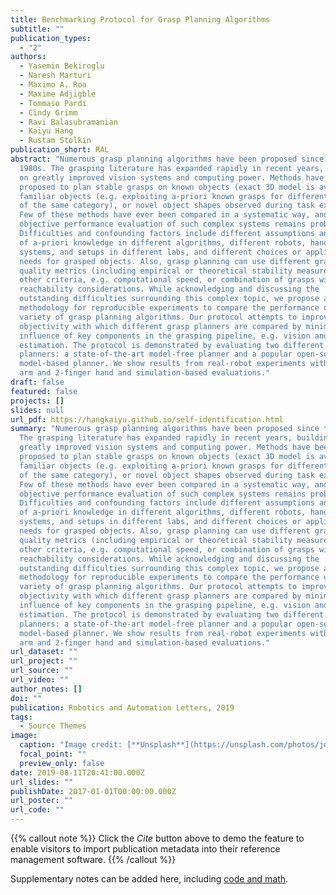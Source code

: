 ```yaml
---
title: Benchmarking Protocol for Grasp Planning Algorithms
subtitle: ""
publication_types:
  - "2"
authors:
  - Yasemin Bekiroglu
  - Naresh Marturi
  - Maximo A. Roa
  - Maxime Adjigble
  - Tommaso Pardi
  - Cindy Grimm
  - Ravi Balasubramanian
  - Kaiyu Hang
  - Rustam Stolkin
publication_short: RAL
abstract: "Numerous grasp planning algorithms have been proposed since the
  1980s. The grasping literature has expanded rapidly in recent years, building
  on greatly improved vision systems and computing power. Methods have been
  proposed to plan stable grasps on known objects (exact 3D model is available),
  familiar objects (e.g. exploiting a-priori known grasps for different objects
  of the same category), or novel object shapes observed during task execution.
  Few of these methods have ever been compared in a systematic way, and
  objective performance evaluation of such complex systems remains problematic.
  Difficulties and confounding factors include different assumptions and amounts
  of a-priori knowledge in different algorithms, different robots, hands, vision
  systems, and setups in different labs, and different choices or application
  needs for grasped objects. Also, grasp planning can use different grasp
  quality metrics (including empirical or theoretical stability measures), or
  other criteria, e.g. computational speed, or combination of grasps with
  reachability considerations. While acknowledging and discussing the
  outstanding difficulties surrounding this complex topic, we propose a
  methodology for reproducible experiments to compare the performance of a
  variety of grasp planning algorithms. Our protocol attempts to improve the
  objectivity with which different grasp planners are compared by minimizing the
  influence of key components in the grasping pipeline, e.g. vision and pose
  estimation. The protocol is demonstrated by evaluating two different grasp
  planners: a state-of-the-art model-free planner and a popular open-source
  model-based planner. We show results from real-robot experiments with a 7-DoF
  arm and 2-finger hand and simulation-based evaluations."
draft: false
featured: false
projects: []
slides: null
url_pdf: https://hangkaiyu.github.io/self-identification.html
summary: "Numerous grasp planning algorithms have been proposed since the 1980s.
  The grasping literature has expanded rapidly in recent years, building on
  greatly improved vision systems and computing power. Methods have been
  proposed to plan stable grasps on known objects (exact 3D model is available),
  familiar objects (e.g. exploiting a-priori known grasps for different objects
  of the same category), or novel object shapes observed during task execution.
  Few of these methods have ever been compared in a systematic way, and
  objective performance evaluation of such complex systems remains problematic.
  Difficulties and confounding factors include different assumptions and amounts
  of a-priori knowledge in different algorithms, different robots, hands, vision
  systems, and setups in different labs, and different choices or application
  needs for grasped objects. Also, grasp planning can use different grasp
  quality metrics (including empirical or theoretical stability measures), or
  other criteria, e.g. computational speed, or combination of grasps with
  reachability considerations. While acknowledging and discussing the
  outstanding difficulties surrounding this complex topic, we propose a
  methodology for reproducible experiments to compare the performance of a
  variety of grasp planning algorithms. Our protocol attempts to improve the
  objectivity with which different grasp planners are compared by minimizing the
  influence of key components in the grasping pipeline, e.g. vision and pose
  estimation. The protocol is demonstrated by evaluating two different grasp
  planners: a state-of-the-art model-free planner and a popular open-source
  model-based planner. We show results from real-robot experiments with a 7-DoF
  arm and 2-finger hand and simulation-based evaluations."
url_dataset: ""
url_project: ""
url_source: ""
url_video: ""
author_notes: []
doi: ""
publication: Robotics and Automation Letters, 2019
tags:
  - Source Themes
image:
  caption: "Image credit: [**Unsplash**](https://unsplash.com/photos/jdD8gXaTZsc)"
  focal_point: ""
  preview_only: false
date: 2019-08-11T20:41:00.000Z
url_slides: ""
publishDate: 2017-01-01T00:00:00.000Z
url_poster: ""
url_code: ""
---
```


{{% callout note %}}
Click the _Cite_ button above to demo the feature to enable visitors to import publication metadata into their reference management software.
{{% /callout %}}

Supplementary notes can be added here, including [code and math](https://wowchemy.com/docs/content/writing-markdown-latex/).
